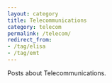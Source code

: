 ```yaml
---
layout: category
title: Telecommunications
category: telecom
permalink: /telecom/
redirect_from:
- /tag/elisa
- /tag/emt
---
```

Posts about Telecommunications.
